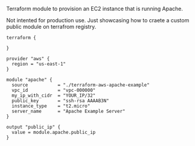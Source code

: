 Terraform module to provision an EC2 instance that is running Apache.

Not intented for production use. Just showcasing how to craete a custom public module on terrafrom registry.

```hcl
terraform {
  
}

provider "aws" {
  region = "us-east-1"
}

module "apache" {
  source           = "./terraform-aws-apache-example"
  vpc_id           = "vpc-000000"
  my_ip_with_cidr  = "YOUR_IP/32"
  public_key       = "ssh-rsa AAAAB3N"
  instance_type    = "t2.micro"
  server_name      = "Apache Example Server"
}

output "public_ip" {
  value = module.apache.public_ip
}

```
